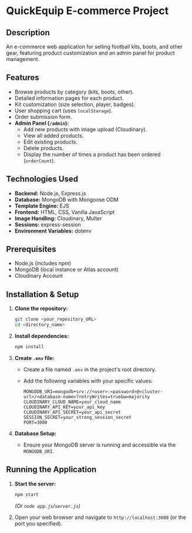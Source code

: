 # QuickEquip E-commerce Project

## Description

An e-commerce web application for selling football kits, boots, and other gear, featuring product customization and an admin panel for product management.

## Features

* Browse products by category (kits, boots, other).
* Detailed information pages for each product.
* Kit customization (size selection, player, badges).
* User shopping cart (uses `localStorage`).
* Order submission form.
* **Admin Panel (`/admin`):**
    * Add new products with image upload (Cloudinary).
    * View all added products.
    * Edit existing products.
    * Delete products.
    * Display the number of times a product has been ordered (`orderCount`).

## Technologies Used

* **Backend:** Node.js, Express.js
* **Database:** MongoDB with Mongoose ODM
* **Template Engine:** EJS
* **Frontend:** HTML, CSS, Vanilla JavaScript
* **Image Handling:** Cloudinary, Multer
* **Sessions:** express-session
* **Environment Variables:** dotenv

## Prerequisites

* Node.js (includes npm)
* MongoDB (local instance or Atlas account)
* Cloudinary Account

## Installation & Setup

1.  **Clone the repository:**
    ```bash
    git clone <your_repository_URL>
    cd <directory_name>
    ```

2.  **Install dependencies:**
    ```bash
    npm install
    ```

3.  **Create `.env` file:**
    * Create a file named `.env` in the project's root directory.
    * Add the following variables with your specific values:

        ```dotenv
        MONGODB_URI=mongodb+srv://<user>:<password>@<cluster-url>/<database-name>?retryWrites=true&w=majority
        CLOUDINARY_CLOUD_NAME=your_cloud_name
        CLOUDINARY_API_KEY=your_api_key
        CLOUDINARY_API_SECRET=your_api_secret
        SESSION_SECRET=your_strong_session_secret
        PORT=3000
        ```

4.  **Database Setup:**
    * Ensure your MongoDB server is running and accessible via the `MONGODB_URI`.

## Running the Application

1.  **Start the server:**
    ```bash
    npm start
    ```
    *(Or `node app.js`/`server.js`)*

2.  Open your web browser and navigate to `http://localhost:3000` (or the port you specified).
